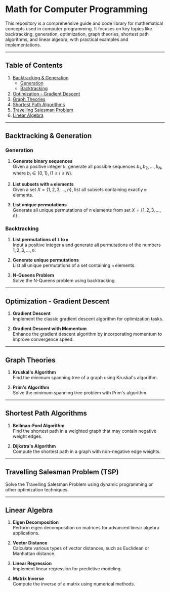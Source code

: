 # Math for Computer Programming

This repository is a comprehensive guide and code library for mathematical concepts used in computer programming. It focuses on key topics like backtracking, generation, optimization, graph theories, shortest path algorithms, and linear algebra, with practical examples and implementations.

---

## Table of Contents
1. [Backtracking & Generation](#backtracking--generation)
   - [Generation](#generation)
   - [Backtracking](#backtracking)
2. [Optimization - Gradient Descent](#optimization---gradient-descent)
3. [Graph Theories](#graph-theories)
4. [Shortest Path Algorithms](#shortest-path-algorithms)
5. [Travelling Salesman Problem](#travelling-salesman-problem)
6. [Linear Algebra](#linear-algebra)

---

## Backtracking & Generation
### Generation
1. **Generate binary sequences**  
   Given a positive integer `N`, generate all possible sequences $b_1, b_2, \ldots, b_N$, where $b_i \in \{0, 1\}, \left(1 \leq i \leq N\right)$.

2. **List subsets with `m` elements**  
   Given a set $X = \{1, 2, 3, \ldots, n\}$, list all subsets containing exactly `m` elements.

3. **List unique permutations**  
   Generate all unique permutations of $n$ elements from set $X = \{1, 2, 3, \ldots, n\}$.

### Backtracking
1. **List permutations of `1` to `n`**  
   Input a positive integer `n` and generate all permutations of the numbers $1, 2, 3, \ldots, n$.

2. **Generate unique permutations**  
   List all unique permutations of a set containing `n` elements.

3. **N-Queens Problem**  
   Solve the N-Queens problem using backtracking.

---

## Optimization - Gradient Descent
1. **Gradient Descent**  
   Implement the classic gradient descent algorithm for optimization tasks.

2. **Gradient Descent with Momentum**  
   Enhance the gradient descent algorithm by incorporating momentum to improve convergence speed.

---

## Graph Theories
1. **Kruskal's Algorithm**  
   Find the minimum spanning tree of a graph using Kruskal's algorithm.

2. **Prim's Algorithm**  
   Solve the minimum spanning tree problem with Prim's algorithm.

---

## Shortest Path Algorithms
1. **Bellman-Ford Algorithm**  
   Find the shortest path in a weighted graph that may contain negative weight edges.

2. **Dijkstra's Algorithm**  
   Compute the shortest path in a graph with non-negative edge weights.

---

## Travelling Salesman Problem (TSP)
   Solve the Travelling Salesman Problem using dynamic programming or other optimization techniques.

---

## Linear Algebra
1. **Eigen Decomposition**  
   Perform eigen decomposition on matrices for advanced linear algebra applications.

2. **Vector Distance**  
   Calculate various types of vector distances, such as Euclidean or Manhattan distance.

3. **Linear Regression**  
   Implement linear regression for predictive modeling.

4. **Matrix Inverse**  
   Compute the inverse of a matrix using numerical methods.